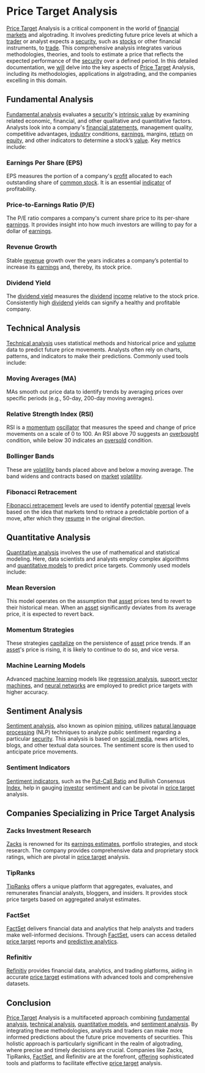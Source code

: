 # Price Target Analysis

[Price Target](../p/price_target.md) Analysis is a critical component in the world of [financial markets](../f/financial_market.md) and algotrading. It involves predicting future price levels at which a [trader](../t/trader.md) or analyst expects a [security](../s/security.md), such as [stocks](../s/stock.md) or other financial instruments, to [trade](../t/trade.md). This comprehensive analysis integrates various methodologies, theories, and tools to estimate a price that reflects the expected performance of the [security](../s/security.md) over a defined period. In this detailed documentation, we [will](../w/will.md) delve into the key aspects of [Price Target](../p/price_target.md) Analysis, including its methodologies, applications in algotrading, and the companies excelling in this domain.

## Fundamental Analysis

[Fundamental analysis](../f/fundamental_analysis.md) evaluates a [security](../s/security.md)'s [intrinsic value](../i/intrinsic_value.md) by examining related economic, financial, and other qualitative and quantitative factors. Analysts look into a company's [financial statements](../f/financial_statements.md), management quality, competitive advantages, [industry](../i/industry.md) conditions, [earnings](../e/earnings.md), margins, [return](../r/return.md) on [equity](../e/equity.md), and other indicators to determine a stock’s [value](../v/value.md). Key metrics include:

### Earnings Per Share (EPS)
EPS measures the portion of a company's [profit](../p/profit.md) allocated to each outstanding share of [common stock](../c/common_stock.md). It is an essential [indicator](../i/indicator.md) of profitability.

### Price-to-Earnings Ratio (P/E)
The P/E ratio compares a company's current share price to its per-share [earnings](../e/earnings.md). It provides insight into how much investors are willing to pay for a dollar of [earnings](../e/earnings.md).

### Revenue Growth
Stable [revenue](../r/revenue.md) growth over the years indicates a company’s potential to increase its [earnings](../e/earnings.md) and, thereby, its stock price.

### Dividend Yield
The [dividend yield](../d/dividend_yield.md) measures the [dividend](../d/dividend.md) [income](../i/income.md) relative to the stock price. Consistently high [dividend](../d/dividend.md) yields can signify a healthy and profitable company.

## Technical Analysis

[Technical analysis](../t/technical_analysis.md) uses statistical methods and historical price and [volume](../v/volume.md) data to predict future price movements. Analysts often rely on charts, patterns, and indicators to make their predictions. Commonly used tools include:

### Moving Averages (MA)
MAs smooth out price data to identify trends by averaging prices over specific periods (e.g., 50-day, 200-day moving averages).

### Relative Strength Index (RSI)
RSI is a [momentum](../m/momentum.md) [oscillator](../o/oscillator.md) that measures the speed and change of price movements on a scale of 0 to 100. An RSI above 70 suggests an [overbought](../o/overbought.md) condition, while below 30 indicates an [oversold](../o/oversold.md) condition.

### Bollinger Bands
These are [volatility](../v/volatility.md) bands placed above and below a moving average. The band widens and contracts based on [market](../m/market.md) [volatility](../v/volatility.md).

### Fibonacci Retracement
[Fibonacci retracement](../f/fibonacci_retracement.md) levels are used to identify potential [reversal](../r/reversal.md) levels based on the idea that markets tend to retrace a predictable portion of a move, after which they [resume](../r/resume.md) in the original direction.

## Quantitative Analysis

[Quantitative analysis](../q/quantitative_analysis.md) involves the use of mathematical and statistical modeling. Here, data scientists and analysts employ complex algorithms and [quantitative models](../q/quantitative_models.md) to predict price targets. Commonly used models include:

### Mean Reversion
This model operates on the assumption that [asset](../a/asset.md) prices tend to revert to their historical mean. When an [asset](../a/asset.md) significantly deviates from its average price, it is expected to revert back.

### Momentum Strategies
These strategies [capitalize](../c/capitalize.md) on the persistence of [asset](../a/asset.md) price trends. If an [asset](../a/asset.md)'s price is rising, it is likely to continue to do so, and vice versa.

### Machine Learning Models
Advanced [machine learning](../m/machine_learning.md) models like [regression analysis](../r/regression_analysis.md), [support vector machines](../s/support_vector_machines_in_trading.md), and [neural networks](../n/neural_networks_in_trading.md) are employed to predict price targets with higher accuracy.

## Sentiment Analysis

[Sentiment analysis](../s/sentiment_analysis.md), also known as opinion [mining](../m/mining.md), utilizes [natural language processing](../n/natural_language_processing_(nlp)_in_trading.md) (NLP) techniques to analyze public sentiment regarding a particular [security](../s/security.md). This analysis is based on [social media](../s/social_media.md), news articles, blogs, and other textual data sources. The sentiment score is then used to anticipate price movements.

### Sentiment Indicators
[Sentiment indicators](../s/sentiment_indicators.md), such as the [Put-Call Ratio](../p/put-call_ratio.md) and Bullish Consensus [Index](../i/index_instrument.md), help in gauging [investor](../i/investor.md) sentiment and can be pivotal in [price target](../p/price_target.md) analysis.

## Companies Specializing in Price Target Analysis

### Zacks Investment Research
[Zacks](https://www.zacks.com/) is renowned for its [earnings estimates](../e/earnings_estimate.md), portfolio strategies, and stock research. The company provides comprehensive data and proprietary stock ratings, which are pivotal in [price target](../p/price_target.md) analysis.

### TipRanks
[TipRanks](https://www.tipranks.com/) offers a unique platform that aggregates, evaluates, and remunerates financial analysts, bloggers, and insiders. It provides stock price targets based on aggregated analyst estimates.

### FactSet
[FactSet](https://www.factset.com/) delivers financial data and analytics that help analysts and traders make well-informed decisions. Through [FactSet](../f/factset.md), users can access detailed [price target](../p/price_target.md) reports and [predictive analytics](../p/predictive_analytics.md).

### Refinitiv
[Refinitiv](https://www.refinitiv.com/) provides financial data, analytics, and trading platforms, aiding in accurate [price target](../p/price_target.md) estimations with advanced tools and comprehensive datasets.

## Conclusion

[Price Target](../p/price_target.md) Analysis is a multifaceted approach combining [fundamental analysis](../f/fundamental_analysis.md), [technical analysis](../t/technical_analysis.md), [quantitative models](../q/quantitative_models.md), and [sentiment analysis](../s/sentiment_analysis.md). By integrating these methodologies, analysts and traders can make more informed predictions about the future price movements of securities. This holistic approach is particularly significant in the realm of algotrading, where precise and timely decisions are crucial. Companies like Zacks, TipRanks, [FactSet](../f/factset.md), and Refinitiv are at the forefront, [offering](../o/offering.md) sophisticated tools and platforms to facilitate effective [price target](../p/price_target.md) analysis.
